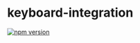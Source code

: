 # keyboard-integration

[![npm version](https://img.shields.io/npm/v/keyboard-integration.svg?style=flat-square)](https://www.npmjs.com/package/keyboard-integration)